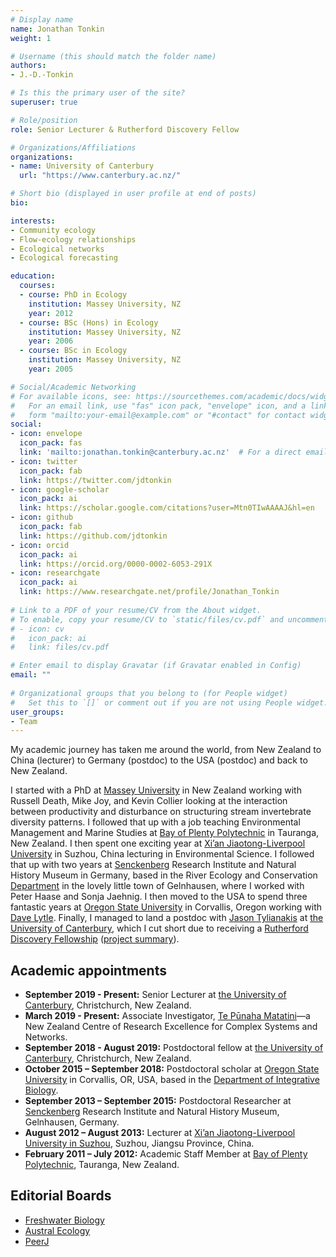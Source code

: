 ```yaml
---
# Display name
name: Jonathan Tonkin
weight: 1

# Username (this should match the folder name)
authors:
- J.-D.-Tonkin

# Is this the primary user of the site?
superuser: true

# Role/position
role: Senior Lecturer & Rutherford Discovery Fellow

# Organizations/Affiliations
organizations:
- name: University of Canterbury
  url: "https://www.canterbury.ac.nz/"

# Short bio (displayed in user profile at end of posts)
bio: 

interests:
- Community ecology
- Flow-ecology relationships
- Ecological networks
- Ecological forecasting

education:
  courses:
  - course: PhD in Ecology
    institution: Massey University, NZ
    year: 2012
  - course: BSc (Hons) in Ecology
    institution: Massey University, NZ
    year: 2006
  - course: BSc in Ecology
    institution: Massey University, NZ
    year: 2005

# Social/Academic Networking
# For available icons, see: https://sourcethemes.com/academic/docs/widgets/#icons
#   For an email link, use "fas" icon pack, "envelope" icon, and a link in the
#   form "mailto:your-email@example.com" or "#contact" for contact widget.
social:
- icon: envelope
  icon_pack: fas
  link: 'mailto:jonathan.tonkin@canterbury.ac.nz'  # For a direct email link, use "mailto:test@example.org". OR  #contact
- icon: twitter
  icon_pack: fab
  link: https://twitter.com/jdtonkin
- icon: google-scholar
  icon_pack: ai
  link: https://scholar.google.com/citations?user=Mtn0TIwAAAAJ&hl=en
- icon: github
  icon_pack: fab
  link: https://github.com/jdtonkin
- icon: orcid
  icon_pack: ai
  link: https://orcid.org/0000-0002-6053-291X
- icon: researchgate
  icon_pack: ai
  link: https://www.researchgate.net/profile/Jonathan_Tonkin
  
# Link to a PDF of your resume/CV from the About widget.
# To enable, copy your resume/CV to `static/files/cv.pdf` and uncomment the lines below.  
# - icon: cv
#   icon_pack: ai
#   link: files/cv.pdf

# Enter email to display Gravatar (if Gravatar enabled in Config)
email: ""
  
# Organizational groups that you belong to (for People widget)
#   Set this to `[]` or comment out if you are not using People widget.  
user_groups:
- Team
---
```



My academic journey has taken me around the world, from New Zealand to China (lecturer) to Germany (postdoc) to the USA (postdoc) and back to New Zealand.  

I started with a PhD at [Massey University](http://www.massey.ac.nz/) in New Zealand working with Russell Death, Mike Joy, and Kevin Collier looking at the interaction between productivity and disturbance on structuring stream invertebrate diversity patterns. I followed that up with a job teaching Environmental Management and Marine Studies at [Bay of Plenty Polytechnic](http://www.boppoly.ac.nz/) in Tauranga, New Zealand. I then spent one exciting year at [Xi’an Jiaotong-Liverpool University](http://www.xjtlu.edu.cn/en/) in Suzhou, China lecturing in Environmental Science. I followed that up with two years at [Senckenberg](http://www.senckenberg.de/root/index.php?page_id=71) Research Institute and Natural History Museum in Germany, based in the River Ecology and Conservation [Department](http://www.senckenberg.de/root/index.php?page_id=5217&organisation=true&institutID=1&abteilungID=26) in the lovely little town of Gelnhausen, where I worked with Peter Haase and Sonja Jaehnig. I then moved to the USA to spend three fantastic years at <a href="http://oregonstate.edu/">Oregon State University</a> in Corvallis, Oregon working with [Dave Lytle](https://lytlelab.science.oregonstate.edu/). Finally, I managed to land a postdoc with [Jason Tylianakis](https://www.tylianakislab.org/) at [the University of Canterbury](https://www.canterbury.ac.nz/), which I cut short due to receiving a [Rutherford Discovery Fellowship](https://www.royalsociety.org.nz/what-we-do/funds-and-opportunities/rutherford-discovery-fellowships/) ([project summary](https://www.royalsociety.org.nz/what-we-do/funds-and-opportunities/rutherford-discovery-fellowships/rutherford-discovery-fellowship-recipients/new-rsnz-content-2)). 


## Academic appointments  
* **September 2019 - Present:** Senior Lecturer at [the University of Canterbury](https://www.canterbury.ac.nz/), Christchurch, New Zealand.  
* **March 2019 - Present:** Associate Investigator, [Te Pūnaha Matatini](https://www.tepunahamatatini.ac.nz/)—a New Zealand Centre of Research Excellence for Complex Systems and Networks.  
* **September 2018 - August 2019:** Postdoctoral fellow at [the University of Canterbury](https://www.canterbury.ac.nz/), Christchurch, New Zealand.  
* **October 2015 – September 2018:** Postdoctoral scholar at [Oregon State University](http://oregonstate.edu/) in Corvallis, OR, USA, based in the [Department of Integrative Biology](http://ib.oregonstate.edu/).  
* **September 2013 – September 2015:** Postdoctoral Researcher at [Senckenberg](http://www.senckenberg.de/root/index.php?page_id=71) Research Institute and Natural History Museum, Gelnhausen, Germany.  
* **August 2012 – August 2013:** Lecturer at [Xi’an Jiaotong-Liverpool University in Suzhou](http://www.xjtlu.edu.cn/en/), Suzhou, Jiangsu Province, China.  
* **February 2011 – July 2012:** Academic Staff Member at [Bay of Plenty Polytechnic](http://www.boppoly.ac.nz/), Tauranga, New Zealand.  


## Editorial Boards
- [Freshwater Biology](http://onlinelibrary.wiley.com/journal/10.1111/(ISSN)1365-2427)
- [Austral Ecology](https://onlinelibrary.wiley.com/journal/14429993)
- [PeerJ](https://peerj.com/)
